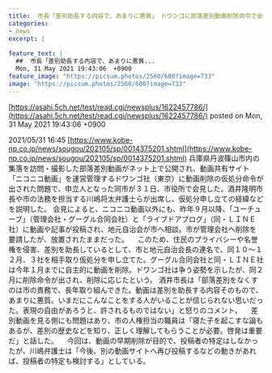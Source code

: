 ```yaml
---
title:  市長「差別助長する内容で、あまりに悪質」　ドワンゴに部落差別動画削除命令で会見  
categories:
- news
excerpt: |
  
feature_text: |
  ##  市長「差別助長する内容で、あまりに悪質...
  Mon, 31 May 2021 19:43:06  +0900
feature_image: "https://picsum.photos/2560/600?image=733"
image: "https://picsum.photos/2560/600?image=733"
---
```


[https://asahi.5ch.net/test/read.cgi/newsplus/1622457786/](https://asahi.5ch.net/test/read.cgi/newsplus/1622457786/)
posted on Mon, 31 May 2021 19:43:06  +0900

<!--more-->

2021/05/31 16:45 [https://www.kobe-np.co.jp/news/sougou/202105/sp/0014375201.shtml](https://www.kobe-np.co.jp/news/sougou/202105/sp/0014375201.shtml) 兵庫県丹波篠山市内の集落を訪問・撮影した部落差別動画がネット上で公開され、動画共有サイト「ニコニコ動画」を運営管理するドワンゴ社（東京）に動画削除の仮処分命令が出された問題で、申立人となった同市が３１日、市役所で会見した。酒井隆明市長や市の法務を担当する川嶋将太弁護士らが出席し、仮処分申し立ての経緯などを説明した。 会見によると、ニコニコ動画以外にも、昨年９月以降、「ユーチューブ」（管理会社・グーグル合同会社）と「ライブドアブログ」（同・ＬＩＮＥ社）に動画や記事が投稿され、地元自治会が市へ相談。市が管理会社へ削除を要請したが、放置されたままだった。 　このため、住民のプライバシーや名誉権を侵害、差別を助長しているとして、市と地元自治会長の連名で、同１０〜１２月、３社を相手取り仮処分を申し立てた。グーグル合同会社と同・ＬＩＮＥ社は今年１月までに自主的に動画を削除。ドワンゴ社は争う姿勢を示したが、同２月に削除命令が出され、削除に応じたという。 酒井市長は「部落差別をなくすのは市の責務で、長年取り組んできた。動画は差別を助長する内容そのもので、あまりに悪質。いまだにこんなことをする人がいることが信じられない思いだった。表現の自由があろうと、許されるものではない」と怒りのコメント。 　差別動画を見る側にも問題はあり、市の人権担当の職員は「寝た子を起こすな論もあるが、差別の歴史などを知り、正しく理解してもらうことが必要。啓発は重要だ」と話した。 　今回は、動画の早期削除が目的で、投稿者の特定はしなかったが、川嶋弁護士は「今後、別の動画サイトへ再び投稿するなどの動きがあれば、投稿者の特定も検討する」としている。
